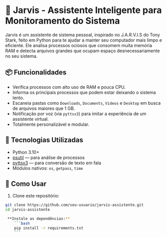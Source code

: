 # 🤖 Jarvis - Assistente Inteligente para Monitoramento do Sistema

Jarvis é um assistente de sistema pessoal, inspirado no J.A.R.V.I.S do Tony Stark, feito em Python para te ajudar a manter seu computador mais limpo e eficiente. Ele analisa processos ociosos que consomem muita memória RAM e detecta arquivos grandes que ocupam espaço desnecessariamente no seu sistema.

## 📦 Funcionalidades

- Verifica processos com alto uso de RAM e pouca CPU.
- Informa os principais processos que podem estar deixando o sistema lento.
- Escaneia pastas como `Downloads`, `Documents`, `Videos` e `Desktop` em busca de arquivos maiores que 1 GB.
- Notificação por voz (via `pyttsx3`) para imitar a experiência de um assistente virtual.
- Totalmente personalizável e modular.

## 🧠 Tecnologias Utilizadas

- Python 3.10+
- [psutil](https://pypi.org/project/psutil/) — para análise de processos
- [pyttsx3](https://pypi.org/project/pyttsx3/) — para conversão de texto em fala
- Módulos nativos: `os`, `getpass`, `time`

## 🚀 Como Usar

1. Clone este repositório:

```bash
git clone https://github.com/seu-usuario/jarvis-assistente.git
cd jarvis-assistente

 **Instale as dependências:**
    ```bash
    pip install -r requirements.txt
    ```

